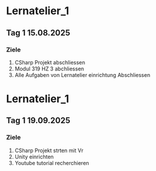 # Lernatelier_1
## Tag 1 15.08.2025
### Ziele
1. CSharp Projekt abschliessen
2. Modul 319 HZ 3 abchliessen
3. Alle Aufgaben von Lernatelier einrichtung Abschliessen


# Lernatelier_1
## Tag 1 19.09.2025
### Ziele
1. CSharp Projekt strten mit Vr
2. Unity einrichten 
3. Youtube tutorial recherchieren


